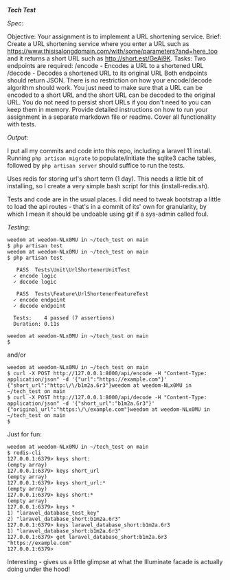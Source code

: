 ***Tech Test***

*Spec:*

Objective:
Your assignment is to implement a URL shortening service.
Brief:
Create a URL shortening service where you enter a URL such as https://www.thisisalongdomain.com/with/some/parameters?and=here_too and it returns a short URL such as http://short.est/GeAi9K.
Tasks:
Two endpoints are required:
/encode - Encodes a URL to a shortened URL
/decode - Decodes a shortened URL to its original URL
Both endpoints should return JSON. There is no restriction on how your encode/decode algorithm should work. You just need to make sure that a URL can be encoded to a short URL and the short URL can be decoded to the original URL.
You do not need to persist short URLs if you don't need to you can keep them in memory. Provide detailed instructions on how to run your assignment in a separate markdown file or readme.
Cover all functionality with tests.

*Output*:

I put all my commits and code into this repo, including a laravel 11 install. Running `php artisan migrate` to populate/initiate the sqlite3 cache tables, followed by `php artisan server` should suffice to run the tests.

Uses redis for storing url's short term (1 day). This needs a little bit of installing, so I create a very simple bash script for this (install-redis.sh).

Tests and code are in the usual places. I did need to tweak bootstrap a little to load the api routes - that's in a commit of its' own for granularity, by which I mean it should be undoable using git if a sys-admin called foul.

*Testing*:
```
weedom at weedom-NLx0MU in ~/tech_test on main
$ php artisan test
weedom at weedom-NLx0MU in ~/tech_test on main
$ php artisan test

   PASS  Tests\Unit\UrlShortenerUnitTest
  ✓ encode logic                                                                                                                                                                                   
  ✓ decode logic

   PASS  Tests\Feature\UrlShortenerFeatureTest
  ✓ encode endpoint                                                                                                                                                                                
  ✓ decode endpoint                                                                                                                                                                               

  Tests:    4 passed (7 assertions)
  Duration: 0.11s

weedom at weedom-NLx0MU in ~/tech_test on main
$ 
```
and/or
```
weedom at weedom-NLx0MU in ~/tech_test on main
$ curl -X POST http://127.0.0.1:8000/api/encode -H "Content-Type: application/json" -d '{"url":"https://example.com"}'
{"short_url":"http:\/\/b1m2a.6r3"}weedom at weedom-NLx0MU in ~/tech_test on main
$ curl -X POST http://127.0.0.1:8000/api/decode -H "Content-Type: application/json" -d '{"short_url":"b1m2a.6r3"}'
{"original_url":"https:\/\/example.com"}weedom at weedom-NLx0MU in ~/tech_test on main
$ 
```
Just for fun:

```
weedom at weedom-NLx0MU in ~/tech_test on main
$ redis-cli 
127.0.0.1:6379> keys short:
(empty array)
127.0.0.1:6379> keys short_url
(empty array)
127.0.0.1:6379> keys short_url:*
(empty array)
127.0.0.1:6379> keys short:*
(empty array)
127.0.0.1:6379> keys *
1) "laravel_database_test_key"
2) "laravel_database_short:b1m2a.6r3"
127.0.0.1:6379> keys laravel_database_short:b1m2a.6r3
1) "laravel_database_short:b1m2a.6r3"
127.0.0.1:6379> get laravel_database_short:b1m2a.6r3
"https://example.com"
127.0.0.1:6379> 
```
Interesting - gives us a little glimpse at what the Illuminate facade is actually doing under the hood!
